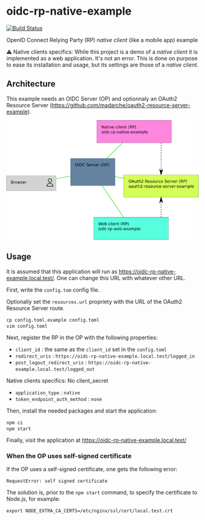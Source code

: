 oidc-rp-native-example
======================

[![Build Status](https://travis-ci.org/madarche/oidc-rp-native-example.svg?branch=master)](https://travis-ci.org/madarche/oidc-rp-native-example)

OpenID Connect Relying Party (RP) *native client* (like a mobile app) example

:warning: Native clients specifics: While this project is a demo of a *native
client* it is implemented as a web application. It's not an error. This is done
on purpose to ease its installation and usage, but its  settings are those of a
*native client*.


Architecture
------------

This example needs an OIDC Server (OP) and optionnaly an OAuth2 Resource Server
(https://github.com/madarche/oauth2-resource-server-example).

![Architecture schema](architecture.png "Architecture schema")


Usage
-----

It is assumed that this application will run as
https://oidc-rp-native-example.local.test/. One can change this URL with whatever
other URL.

First, write the `config.tom` config file.

Optionally set the `resources.url` propriety with the URL of the OAuth2 Resource Server route.

```shellsession
cp config.toml.example config.toml
vim config.toml
```

Next, register the RP in the OP with the following properties:

* `client_id` : the same as the `client_id` set in the `config.toml`
* `redirect_uris` : `https://oidc-rp-native-example.local.test/logged_in`
* `post_logout_redirect_uris` : `https://oidc-rp-native-example.local.test/logged_out`

Native clients specifics: No client_secret

* `application_type` : `native`
* `token_endpoint_auth_method` : `none`

Then, install the needed packages and start the application:

```shellsession
npm ci
npm start
```

Finally, visit the application at https://oidc-rp-native-example.local.test/


### When the OP uses self-signed certificate

If the OP uses a self-signed certificate, one gets the following error:
```
RequestError: self signed certificate
```

The solution is, prior to the  `npm start` command, to specify the certificate
to Node.js, for example:

```shellsession
export NODE_EXTRA_CA_CERTS=/etc/nginx/ssl/cert/local.test.crt
```

